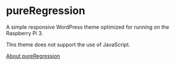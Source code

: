 # pureRegression

A simple responsive WordPress theme optimized for running on the Raspberry Pi 3.

This theme does not support the use of JavaScript.

[About pureRegression](https://blog.paranoidpenguin.net/pureregression/)